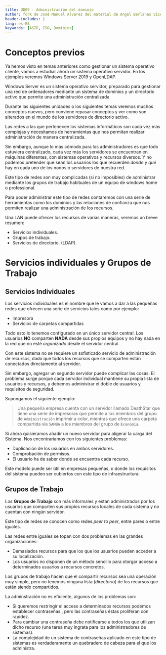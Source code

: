 ```yaml
---
title: UD09 - Administración del dominio
author: fork de José Manuel Alvarez del material de Angel Berlanas Vicente
header-includes: |
lang: es-ES
keywords: [ASIR, ISO, Dominios]
---
```


# Conceptos previos

Ya hemos visto en temas anteriores como gestionar un sistema operativo cliente, vamos a estudiar ahora un sistema operativo servidor. En los ejemplos veremos Windows Server 2019 y OpenLDAP.

Windows Server es un sistema operativo servidor, preparado para gestionar una red de ordenadores mediante un sistema de dominios y un directorio activo que permite una administración centralizada.

Durante las siguientes unidades o los siguientes temas veremos muchos conceptos nuevos, pero conviene repasar conceptos y ver como son alterados en el mundo de los servidores de directorio activo.

Las redes a las que pertenecen los sistemas informáticos son cada vez más complejas y necesitamos de herramientas que nos permitan realizar administración de manera centralizada.

Sin embargo, aunque lo más cómodo para los administradores es que todo estuviera centralizado, cada vez más los servidores se encuentran en máquinas diferentes, con sistemas operativos y recursos diversos. Y no podemos pretender que sean los usuarios los que recuerden _donde_ y _qué_ hay en cada uno de los nodos o servidores de nuestra red.

Este tipo de redes son muy complicadas (si no imposibles) de administrar mediante los grupos de trabajo habituales de un equipo de windows home o professional.

Para poder administrar este tipo de redes contaremos con una serie de herramientas como los dominios y las relaciones de confianza que nos permiten realizar una administración de los recursos.

Una LAN puede ofrecer los recursos de varias maneras, veremos un breve resumen:

- Servicios individuales.
- Grupos de trabajo.
- Servicios de directorio. (LDAP).

# Servicios individuales y Grupos de Trabajo

## Servicios Individuales

Los servicios individuales es el nombre que le vamos a dar a las pequeñas redes que ofrecen una serie de servicios tales como por ejemplo:

 * Impresora
 * Servicios de carpetas compartidas
  
Todo esto lo tenemos configurado en un único servidor central. Los usuarios **NO** comparten **NADA** desde sus propios equipos y no hay nada en la red que no esté _organizado_ desde el servidor central.

Con este sistema no se requiere un sofisticado servicio de administración de recursos, dado que todos los recursos que se comparten están conectados directamente al servidor.

Sin embargo, agregar un segundo servidor puede complicar las cosas. El problema surge porque cada servidor individual mantiene su propia lista de usuarios y recursos, y debemos administrar el doble de usuarios y requisitos de seguridad.

Supongamos el siguiente ejemplo:

>Una pequeña empresa cuenta con un servidor llamado DeathStar que tiene una serie de impresoras que permite a los miembros del grupo de `Administración` imprimir a color, mientras que ofrece una carpeta compartida via `SAMBA` a los miembros del grupo de `Economia`.

Si ahora quisieramos añadir un nuevo servidor para aligerar la carga del Sistema. Nos encontrariamos con los siguientes problemas:

* Duplicación de los usuarios en ambos servidores.
* Comprobación de permisos.
* El usuario ha de saber donde se encuentra cada recurso.

Este modelo puede ser útil en empresas pequeñas, o donde los requisitos del sistema pueden ser cubiertos con este tipo de infraestructura.

## Grupos de Trabajo

Los **Grupos de Trabajo** son más informales y estan administrados por los usuarios que comparten sus propios recursos locales de cada sistema y no cuentan con ningún servidor.

Este tipo de redes se conocen como redes _peer to peer_, entre pares o entre iguales.

Las redes entre iguales se topan con dos problemas en las grandes organizaciones:

* Demasiados recursos para que los que los usuarios pueden acceder a su localización.
* Los usuarios no disponen de un método sencillo para otorgar acceso a determinados usuarios a recursos concretos.

Los grupos de trabajo hacen que el compartir recursos sea una operación muy simple, pero no tenemos ninguna lista (_directorio_) de los recursos que están siendo compartidos.

La adminstración no es eficiente, algunos de los problemas son:

* Si queremos restringir el acceso a determinados recursos podemos establecer contraseñas , pero las contraseñas éstas proliferan con rapidez. 
* Para cambiar una contraseña debe notificarse a todos los que utilizan dicho recurso (una tarea muy ingrata para los administradores de sistemas).
* La complejidad de un sistema de contraseñas aplicado en este tipo de sistemas es verdaderamente un quebradero de cabeza para el que los administra.
